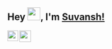 ## Hey <img src="https://github.com/TheDudeThatCode/TheDudeThatCode/blob/master/Assets/Hi.gif" width="29px">, I'm [Suvansh!](https://suva007.github.io/suvansh_arora.com) 

<a href="https://www.linkedin.com/in/suvansh-arora">
  <img align="left" width="24px" src="https://cdn.jsdelivr.net/npm/simple-icons@v3/icons/linkedin.svg"  />
</a>
<a href="mailto:suvansharora07@gmail.com">
  <img align="left" width="26px" src="https://cdn.jsdelivr.net/npm/simple-icons@v3/icons/gmail.svg" />
</a>

<br />
<br />
